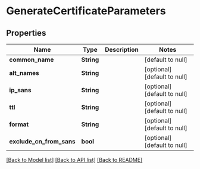 # GenerateCertificateParameters

## Properties
Name | Type | Description | Notes
------------ | ------------- | ------------- | -------------
**common_name** | **String** |  | [default to null]
**alt_names** | **String** |  | [optional] [default to null]
**ip_sans** | **String** |  | [optional] [default to null]
**ttl** | **String** |  | [optional] [default to null]
**format** | **String** |  | [optional] [default to null]
**exclude_cn_from_sans** | **bool** |  | [optional] [default to null]

[[Back to Model list]](../README.md#documentation-for-models) [[Back to API list]](../README.md#documentation-for-api-endpoints) [[Back to README]](../README.md)


